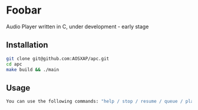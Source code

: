 # Foobar

Audio Player written in C, under development - early stage

## Installation

```bash
git clone git@github.com:AOSXAP/apc.git
cd apc
make build && ./main
```

## Usage

```bash
You can use the following commands: "help / stop / resume / queue / play <song> / time ... \n"
```